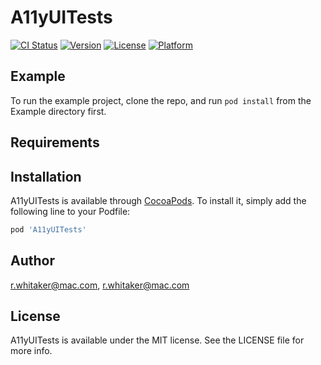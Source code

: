 # A11yUITests

[![CI Status](https://img.shields.io/travis/r.whitaker@mac.com/A11yUITests.svg?style=flat)](https://travis-ci.org/r.whitaker@mac.com/A11yUITests)
[![Version](https://img.shields.io/cocoapods/v/A11yUITests.svg?style=flat)](https://cocoapods.org/pods/A11yUITests)
[![License](https://img.shields.io/cocoapods/l/A11yUITests.svg?style=flat)](https://cocoapods.org/pods/A11yUITests)
[![Platform](https://img.shields.io/cocoapods/p/A11yUITests.svg?style=flat)](https://cocoapods.org/pods/A11yUITests)

## Example

To run the example project, clone the repo, and run `pod install` from the Example directory first.

## Requirements

## Installation

A11yUITests is available through [CocoaPods](https://cocoapods.org). To install
it, simply add the following line to your Podfile:

```ruby
pod 'A11yUITests'
```

## Author

r.whitaker@mac.com, r.whitaker@mac.com

## License

A11yUITests is available under the MIT license. See the LICENSE file for more info.
